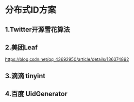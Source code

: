 # 分布式ID方案

##  1.Twitter开源雪花算法

##  2.美团Leaf

 https://blog.csdn.net/qq_43692950/article/details/136374892

##  3.滴滴 tinyint

##  4.百度 UidGenerator